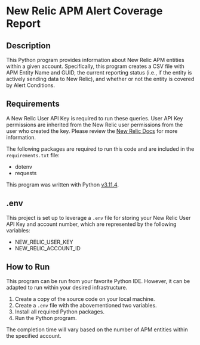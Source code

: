 # New Relic APM Alert Coverage Report
## Description
This Python program provides information about New Relic APM entities within a given account. Specifically, this program creates a CSV file with APM Entity Name and GUID, the current reporting status (i.e., if the entity is actively sending data to New Relic), and whether or not the entity is covered by Alert Conditions.


## Requirements
A New Relic User API Key is required to run these queries. User API Key permissions are inherited from the New Relic user permissions from the user who created the key. Please review the [New Relic Docs](https://docs.newrelic.com/docs/apis/intro-apis/new-relic-api-keys/#user-key) for more information.

The following packages are required to run this code and are included in the `requirements.txt` file:
- dotenv
- requests

This program was written with Python [v3.11.4](https://www.python.org/downloads/release/python-3114/).

## .env
This project is set up to leverage a `.env` file for storing your New Relic User API Key and account number, which are represented by the following variables:
- NEW_RELIC_USER_KEY
- NEW_RELIC_ACCOUNT_ID

## How to Run
This program can be run from your favorite Python IDE. However, it can be adapted to run within your desired infrastructure.

1. Create a copy of the source code on your local machine.
2. Create a `.env` file with the abovementioned two variables.
3. Install all required Python packages.
4. Run the Python program.

The completion time will vary based on the number of APM entities within the specified account.
